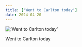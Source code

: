 ```yaml
---
title: ['Went to Carlton today']
date: 2024-04-20
---
```


![‘Went to Carlton today’](/240420_went-to-carlton_0.jpg)

Went to Carlton today
